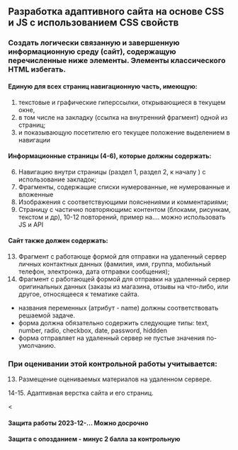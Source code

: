 ## Разработка адаптивного сайта на основе CSS и JS с использованием CSS свойств

### Создать логически связанную и завершенную информационную среду (сайт), содержащую перечисленные ниже элементы. Элементы классического HTML избегать.
####	Единую для всех страниц навигационную часть, имеющую:
1.	текстовые и графические гиперссылки, открывающиеся в текущем окне,
2.	в том числе на закладку (ссылка на внутренний фрагмент) одной из страниц;
5.	и показывающую посетителю его текущее положение выделением в навигации
#### Информационные страницы (4-6), которые должны содержать:
6.	Навигацию внутри страницы (раздел 1, раздел 2, к началу )  с использование закладок;
7.	Фрагменты, содержащие списки нумерованные, не нумерованные и вложенные
8.	Изображения с соответствующими пояснениями и комментариями;
10.	Страницу с частично повторяющимс контентом (блоками, рисункам, текстом и др), 10-12 повторений,  пример на.... можно использовать JS и АРI

#### Cайт также должен содержать:
13.	Фрагмент с работающе формой для отправки на удаленный сервер личных контактных данных (фамилия, имя, группа, мобильный телефон, электронка, дата отправки сообщения);
14.	Фрагмент с работающей формой для отправки на удаленный сервер оригинальных данных (заказы из магазина, отзывы на что-либо, или другое, относящееся к тематике сайта.
  - названия переменных (атрибут - name) должны соответствовать решаемой задаче.
  - форма должна обязательно содержить следующие типы: text, number, radio, checkbox, date, password, hiddden
  - форма отправляет на удаленный сервер не пустые значения по-умолчанию.


### При оценивании этой контрольной работы учитывается:

13. Размещение оцениваемых материалов на удаленном сервере.

14-15. Адаптивная верстка сайта и его страниц. 

<
#### Защита работы 2023-12-... Можно досрочно
#### Защита с опозданием - минус 2 балла за контрольную
